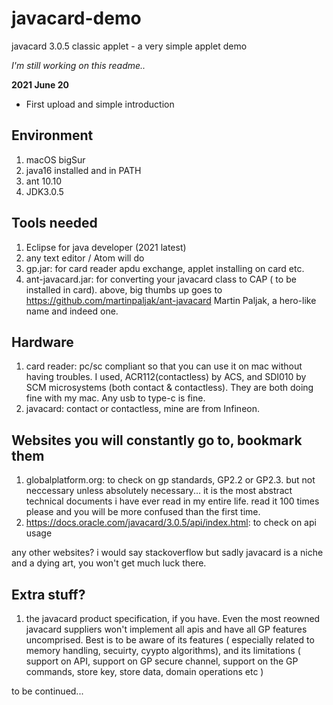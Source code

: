 # javacard-demo
javacard 3.0.5 classic applet - a very simple applet demo

*I'm still working on this readme..*

__2021 June 20__
* First upload and simple introduction


## Environment
1. macOS bigSur
2. java16 installed and in PATH
3. ant 10.10
4. JDK3.0.5

## Tools needed
1. Eclipse for java developer (2021 latest) 
2. any text editor / Atom will do
3. gp.jar: for card reader apdu exchange, applet installing on card etc.
4. ant-javacard.jar: for converting your javacard class to CAP ( to be installed in card).
above, big thumbs up goes to https://github.com/martinpaljak/ant-javacard  Martin Paljak, a hero-like name and indeed one.


## Hardware
1. card reader: pc/sc compliant so that you can use it on mac without having troubles. I used, ACR112(contactless) by ACS, 
and SDI010 by SCM microsystems (both contact & contactless). They are both doing fine with my mac. Any usb to type-c is fine.
2. javacard: contact or contactless, mine are from Infineon.


## Websites you will constantly go to, bookmark them
1. globalplatform.org: to check on gp standards, GP2.2 or GP2.3. but not neccessary unless absolutely necessary... it is the most abstract technical documents 
i have ever read in my entire life. read it 100 times please and you will be more confused than the first time.
2. https://docs.oracle.com/javacard/3.0.5/api/index.html: to check on api usage

any other websites? i would say stackoverflow but sadly javacard is a niche and a dying art, you won't get much luck there.

## Extra stuff?
1. the javacard product specification, if you have. Even the most reowned javacard suppliers won't implement all apis and have all GP features uncomprised. 
Best is to be aware of its features ( especially related to memory handling, secuirty, cyypto algorithms), and its limitations ( support on API, 
support on GP secure channel, support on the GP commands, store key, store data, domain operations etc )

to be continued...
